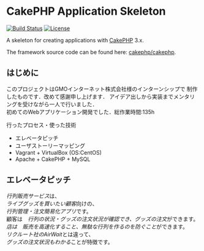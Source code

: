 # CakePHP Application Skeleton

[![Build Status](https://img.shields.io/travis/cakephp/app/master.svg?style=flat-square)](https://travis-ci.org/cakephp/app)
[![License](https://img.shields.io/packagist/l/cakephp/app.svg?style=flat-square)](https://packagist.org/packages/cakephp/app)

A skeleton for creating applications with [CakePHP](http://cakephp.org) 3.x.

The framework source code can be found here: [cakephp/cakephp](https://github.com/cakephp/cakephp).

## はじめに

このプロジェクトはGMOインターネット株式会社様のインターンシップで
制作したものです．改めて感謝申し上げます．
アイデア出しから実装までメンタリングを受けながら一人で行いました．  
初めてのWebアプリケーション開発でした．総作業時間:135h

行ったプロセス・使った技術
- エレベータピッチ
- ユーザストーリーマッピング
- Vagrant + VirtualBox (OS:CentOS)
- Apache + CakePHP + MySQL

## エレベータピッチ

*行列販売サービス*は、  
*ライブグッズを買いたい顧客*向けの、  
*行列管理・注文簡易化アプリ*です。  
顧客は　*行列の状況・グッズの注文状況が確認でき、グッズの注文*ができます。  
*店は　販売を高速化すること、無駄な行列を作るのを防ぐこと*ができます。  
*リクルート社のAirWait*とは違って、  
*グッズの注文状況もわかる*ことが特徴です。


